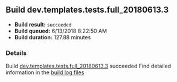 ## Build dev.templates.tests.full_20180613.3
- **Build result:** `succeeded`
- **Build queued:** 6/13/2018 8:22:50 AM
- **Build duration:** 127.88 minutes
### Details
Build [dev.templates.tests.full_20180613.3](https://winappstudio.visualstudio.com/web/build.aspx?pcguid=a4ef43be-68ce-4195-a619-079b4d9834c2&builduri=vstfs%3a%2f%2f%2fBuild%2fBuild%2f25873) succeeded
Find detailed information in the [build log files](https://uwpctdiags.blob.core.windows.net/buildlogs/dev.templates.tests.full_20180613.3_logs.zip)
